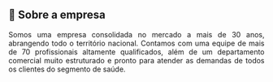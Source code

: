 
## 🚀 Sobre a empresa

<p style="text-align: justify;">
    Somos uma empresa consolidada no mercado a mais de 30 anos, abrangendo todo o território nacional. Contamos com uma 
    equipe de mais de 70 profissionais altamente qualificados, além de um departamento comercial muito estruturado e 
    pronto para atender as demandas de todos os clientes do segmento de saúde.
</p>
